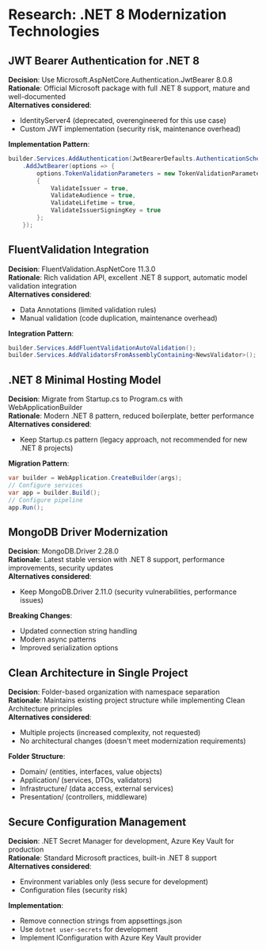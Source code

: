 # Research: .NET 8 Modernization Technologies

## JWT Bearer Authentication for .NET 8

**Decision**: Use Microsoft.AspNetCore.Authentication.JwtBearer 8.0.8  
**Rationale**: Official Microsoft package with full .NET 8 support, mature and well-documented  
**Alternatives considered**: 
- IdentityServer4 (deprecated, overengineered for this use case)
- Custom JWT implementation (security risk, maintenance overhead)

**Implementation Pattern**:
```csharp
builder.Services.AddAuthentication(JwtBearerDefaults.AuthenticationScheme)
    .AddJwtBearer(options => {
        options.TokenValidationParameters = new TokenValidationParameters
        {
            ValidateIssuer = true,
            ValidateAudience = true,
            ValidateLifetime = true,
            ValidateIssuerSigningKey = true
        };
    });
```

## FluentValidation Integration

**Decision**: FluentValidation.AspNetCore 11.3.0  
**Rationale**: Rich validation API, excellent .NET 8 support, automatic model validation integration  
**Alternatives considered**:
- Data Annotations (limited validation rules)
- Manual validation (code duplication, maintenance overhead)

**Integration Pattern**:
```csharp
builder.Services.AddFluentValidationAutoValidation();
builder.Services.AddValidatorsFromAssemblyContaining<NewsValidator>();
```

## .NET 8 Minimal Hosting Model

**Decision**: Migrate from Startup.cs to Program.cs with WebApplicationBuilder  
**Rationale**: Modern .NET 8 pattern, reduced boilerplate, better performance  
**Alternatives considered**:
- Keep Startup.cs pattern (legacy approach, not recommended for new .NET 8 projects)

**Migration Pattern**:
```csharp
var builder = WebApplication.CreateBuilder(args);
// Configure services
var app = builder.Build();
// Configure pipeline
app.Run();
```

## MongoDB Driver Modernization

**Decision**: MongoDB.Driver 2.28.0  
**Rationale**: Latest stable version with .NET 8 support, performance improvements, security updates  
**Alternatives considered**:
- Keep MongoDB.Driver 2.11.0 (security vulnerabilities, performance issues)

**Breaking Changes**: 
- Updated connection string handling
- Modern async patterns
- Improved serialization options

## Clean Architecture in Single Project

**Decision**: Folder-based organization with namespace separation  
**Rationale**: Maintains existing project structure while implementing Clean Architecture principles  
**Alternatives considered**:
- Multiple projects (increased complexity, not requested)
- No architectural changes (doesn't meet modernization requirements)

**Folder Structure**:
- Domain/ (entities, interfaces, value objects)
- Application/ (services, DTOs, validators)
- Infrastructure/ (data access, external services)
- Presentation/ (controllers, middleware)

## Secure Configuration Management

**Decision**: .NET Secret Manager for development, Azure Key Vault for production  
**Rationale**: Standard Microsoft practices, built-in .NET 8 support  
**Alternatives considered**:
- Environment variables only (less secure for development)
- Configuration files (security risk)

**Implementation**: 
- Remove connection strings from appsettings.json
- Use `dotnet user-secrets` for development
- Implement IConfiguration with Azure Key Vault provider